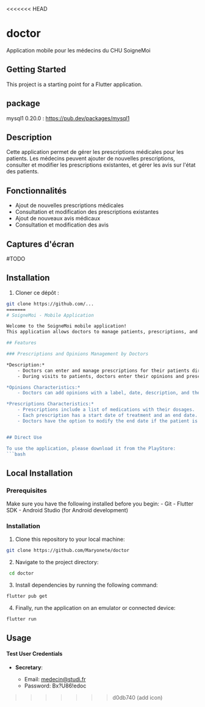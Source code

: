 <<<<<<< HEAD
# doctor

Application mobile pour les médecins du CHU SoigneMoi

## Getting Started

This project is a starting point for a Flutter application.

## package 
mysql1 0.20.0 : https://pub.dev/packages/mysql1

## Description

Cette application permet de gérer les prescriptions médicales pour les patients. 
Les médecins peuvent ajouter de nouvelles prescriptions, consulter et modifier les 
prescriptions existantes, et gérer les avis sur l'état des patients.

## Fonctionnalités

- Ajout de nouvelles prescriptions médicales
- Consultation et modification des prescriptions existantes
-  Ajout de nouveaux avis médicaux
- Consultation et modification des avis


## Captures d'écran

#TODO

## Installation

1. Cloner ce dépôt :

```bash
git clone https://github.com/...
=======
# SoigneMoi - Mobile Application

Welcome to the SoigneMoi mobile application!
This application allows doctors to manage patients, prescriptions, and opinions in a simple and efficient way.

## Features

### Prescriptions and Opinions Management by Doctors

*Description:*
    - Doctors can enter and manage prescriptions for their patients directly from the mobile application.
    - During visits to patients, doctors enter their opinions and prescriptions on their mobile devices, which are recorded in the patient's file.

*Opinions Characteristics:*
    - Doctors can add opinions with a label, date, description, and their name.

*Prescriptions Characteristics:*
    - Prescriptions include a list of medications with their dosages.
    - Each prescription has a start date of treatment and an end date.
    - Doctors have the option to modify the end date if the patient is considered cured.


## Direct Use

To use the application, please download it from the PlayStore:
```bash

```

## Local Installation

### Prerequisites

Make sure you have the following installed before you begin:
    - Git
    - Flutter SDK
    - Android Studio (for Android development)

### Installation

1. Clone this repository to your local machine:
```bash
git clone https://github.com/Maryonete/doctor
```
2. Navigate to the project directory:
```bash
 cd doctor
```
3. Install dependencies by running the following command:
```bash
flutter pub get
```
4. Finally, run the application on an emulator or connected device:
```bash
flutter run
```
## Usage

#### Test User Credentials

- **Secretary**:

    -  Email: medecin@studi.fr
    - Password: Bx?U86!edoc
>>>>>>> d0db740 (add icon)
